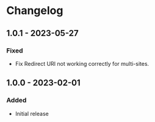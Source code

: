 # Changelog

## 1.0.1 - 2023-05-27

### Fixed
- Fix Redirect URI not working correctly for multi-sites.

## 1.0.0 - 2023-02-01

### Added
- Initial release
